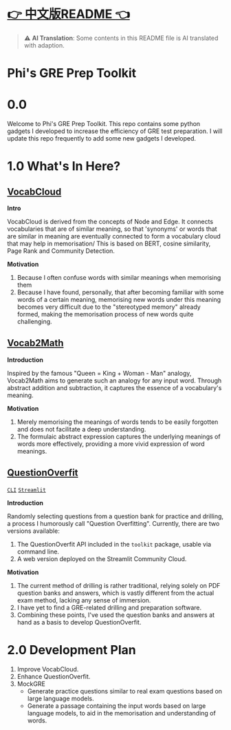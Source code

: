 # [:point_right: 中文版README :point_left:](README-ZH.md)

> :warning: **AI Translation**: Some contents in this README file is AI translated with adaption.

# Phi's GRE Prep Toolkit

# 0.0

Welcome to Phi's GRE Prep Toolkit. This repo contains some python gadgets I developed to increase the efficiency of GRE test preparation.
I will update this repo frequently to add some new gadgets I developed. 

# 1.0 What's In Here?

## [VocabCloud](toolkit/VocabCloud/README.md)
**Intro**

VocabCloud is derived from the concepts of Node and Edge. It connects vocabularies that are of similar meaning, so that 'synonyms' or words that are similar  in meaning are eventually connected to form a vocabulary cloud that may help in memorisation/
This is based on BERT, cosine similarity, Page Rank and Community Detection.

**Motivation**

1. Because I often confuse words with similar meanings when memorising them
2. Because I have found, personally, that after becoming familiar with some words of a certain meaning, memorising new words under this meaning becomes very difficult due to the "stereotyped memory" already formed, making the memorisation process of new words quite challenging.

## [Vocab2Math](toolkit/Vocab2Math/README.md)
**Introduction**

Inspired by the famous "Queen = King + Woman - Man" analogy, Vocab2Math aims to generate such an analogy for any input word. Through abstract addition and subtraction, it captures the essence of a vocabulary's meaning.

**Motivation**
1. Merely memorising the meanings of words tends to be easily forgotten and does not facilitate a deep understanding.
2. The formulaic abstract expression captures the underlying meanings of words more effectively, providing a more vivid expression of word meanings.

## [QuestionOverfit](toolkit/QuestionOverfit/README.md)
[`CLI`](toolkit/QuestionOverfit/README.md)  [`Streamlit`](streamlit/QuestionOverfit/README.md)


**Introduction**

Randomly selecting questions from a question bank for practice and drilling, a process I humorously call "Question Overfitting".
Currently, there are two versions available:
1. The QuestionOverfit API included in the `toolkit` package, usable via command line.
2. A web version deployed on the Streamlit Community Cloud.

**Motivation**
1. The current method of drilling is rather traditional, relying solely on PDF question banks and answers, which is vastly different from the actual exam method, lacking any sense of immersion.
2. I have yet to find a GRE-related drilling and preparation software.
3. Combining these points, I've used the question banks and answers at hand as a basis to develop QuestionOverfit.

# 2.0 Development Plan

1. Improve VocabCloud.
2. Enhance QuestionOverfit.
3. MockGRE
   - Generate practice questions similar to real exam questions based on large language models.
   - Generate a passage containing the input words based on large language models, to aid in the memorisation and understanding of words.




